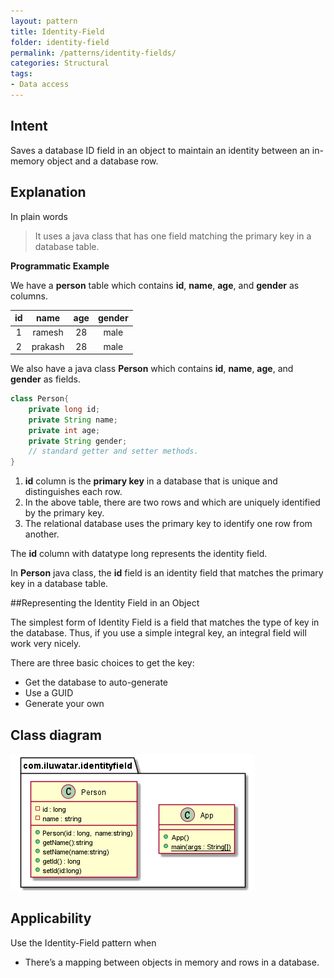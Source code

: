 ```yaml
---
layout: pattern
title: Identity-Field
folder: identity-field
permalink: /patterns/identity-fields/
categories: Structural
tags:
- Data access
---
```


## Intent
Saves a database ID field in an object to maintain an identity between an in-memory object and a database row.

## Explanation

In plain words

> It uses a java class that has one field matching the primary key in a database table.

**Programmatic Example**

We have a **person** table which contains **id**, **name**, **age**, and **gender** as columns.

| id |   name   | age | gender |
| :--------: | :--------: | :--------: | :--------: |
| 1	 | ramesh   | 28  | male   |
| 2	 | prakash  | 28  | male   |

We also have a java class **Person** which contains **id**, **name**, **age**, and **gender** as fields.

```java
class Person{
    private long id;
    private String name;
    private int age;
    private String gender;
    // standard getter and setter methods.
}
```
1. **id** column is the **primary key** in a database that is unique and distinguishes each row.
2. In the above table, there are two rows and which are uniquely identified by the primary key.
3. The relational database uses the primary key to identify one row from another.

The **id** column with datatype long represents the identity field.

In **Person** java class, the **id** field is an identity field that matches the primary key in a database table.

##Representing the Identity Field in an Object

The simplest form of Identity Field is a field that matches the type of key in the database. Thus, if you use a simple integral key, an integral field will work very nicely.

There are three basic choices to get the key:
- Get the database to auto-generate
- Use a GUID
- Generate your own

## Class diagram
![alt text](./etc/identity-field.png "identity-field")

## Applicability
Use the Identity-Field pattern when

* There’s a mapping between objects in memory and rows in a database.
 